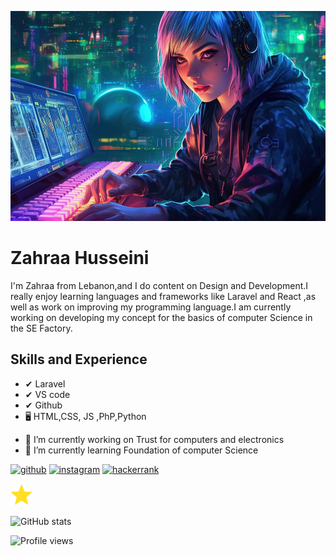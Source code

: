 
![Design and Development](https://github.com/zahraahusseini/zahraahusseini/blob/main/cover2.jpg)

# Zahraa Husseini


I'm Zahraa from Lebanon,and I do content on Design and Development.I really enjoy learning languages and frameworks like Laravel and React ,as well as work on improving my programming language.I am currently working on developing my concept for the basics of computer Science in the SE Factory.
## Skills and Experience
* ✔ Laravel
* ✔ VS code
* ✔ Github
* 🖥 HTML,CSS, JS ,PhP,Python

- 🔭 I’m currently working on Trust for computers and electronics 
- 🌱 I’m currently learning Foundation of computer Science 


[<img src='https://cdn.jsdelivr.net/npm/simple-icons@3.0.1/icons/github.svg' alt='github' height='40'>](https://github.com/zahraahusseini)  [<img src='https://cdn.jsdelivr.net/npm/simple-icons@3.0.1/icons/instagram.svg' alt='instagram' height='40'>](https://www.instagram.com/zahraa.husseini.35/)  [<img src='https://cdn.jsdelivr.net/npm/simple-icons@3.0.1/icons/hackerrank.svg' alt='hackerrank' height='40'>](https://www.hackerrank.com/zahraahusseini91?hr_r=1https://www.hackerrank.com/zahraahusseini91?hr_r=1https://www.hackerrank.com/zahraahusseini91?hr_r=1)  

<a href='https://stars.github.com/'><img src='https://raw.githubusercontent.com/acervenky/animated-github-badges/master/assets/starbadge.gif' width='35' height='35'></a> 

![GitHub stats](https://github-readme-stats.vercel.app/api?username=zahraahusseini&show_icons=true)  

![Profile views](https://gpvc.arturio.dev/zahraahusseini)  


